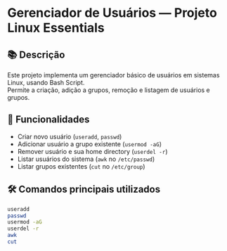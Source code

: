 # Gerenciador de Usuários — Projeto Linux Essentials

## 📚 Descrição
Este projeto implementa um gerenciador básico de usuários em sistemas Linux, usando Bash Script.  
Permite a criação, adição a grupos, remoção e listagem de usuários e grupos.

## 🎯 Funcionalidades

- Criar novo usuário (`useradd`, `passwd`)
- Adicionar usuário a grupo existente (`usermod -aG`)
- Remover usuário e sua home directory (`userdel -r`)
- Listar usuários do sistema (`awk` no `/etc/passwd`)
- Listar grupos existentes (`cut` no `/etc/group`)

## 🛠️ Comandos principais utilizados

```bash
useradd
passwd
usermod -aG
userdel -r
awk
cut
